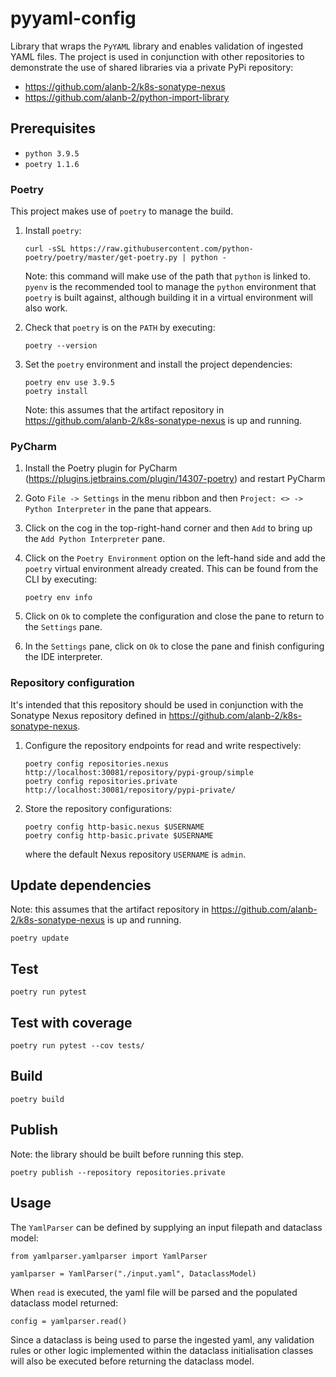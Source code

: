 # pyyaml-config

Library that wraps the `PyYAML` library and enables validation of ingested YAML files.  The project is used in conjunction
with other repositories to demonstrate the use of shared libraries via a private PyPi repository: 

* https://github.com/alanb-2/k8s-sonatype-nexus
* https://github.com/alanb-2/python-import-library

## Prerequisites

* `python 3.9.5`
* `poetry 1.1.6`

### Poetry

This project makes use of `poetry` to manage the build.  

1.  Install `poetry`: 
    ```shell
    curl -sSL https://raw.githubusercontent.com/python-poetry/poetry/master/get-poetry.py | python - 
    ```
    Note: this command will make use of the path that `python` is linked to.  `pyenv` is the recommended tool to manage
    the `python` environment that `poetry` is built against, although building it in a virtual environment will also work.
    
2.  Check that `poetry` is on the `PATH` by executing:
    ```shell
    poetry --version
    ```
    
3.  Set the `poetry` environment and install the project dependencies:
    ```shell
    poetry env use 3.9.5
    poetry install
    ```
    Note: this assumes that the artifact repository in https://github.com/alanb-2/k8s-sonatype-nexus is up and running.

### PyCharm

1.  Install the Poetry plugin for PyCharm (https://plugins.jetbrains.com/plugin/14307-poetry) and restart PyCharm

2.  Goto `File -> Settings` in the menu ribbon and then `Project: <> -> Python Interpreter` in the pane that appears.

3.  Click on the cog in the top-right-hand corner and then `Add` to bring up the `Add Python Interpreter` pane.

4.  Click on the `Poetry Environment` option on the left-hand side and add the `poetry` virtual environment already created.
    This can be found from the CLI by executing:
    ```shell
    poetry env info
    ```
    
5.  Click on `Ok` to complete the configuration and close the pane to return to the `Settings` pane.
6.  In the `Settings` pane, click on `Ok` to close the pane and finish configuring the IDE interpreter.

### Repository configuration

It's intended that this repository should be used in conjunction with the Sonatype Nexus repository defined in https://github.com/alanb-2/k8s-sonatype-nexus.

1.  Configure the repository endpoints for read and write respectively:
    ```shell
    poetry config repositories.nexus http://localhost:30081/repository/pypi-group/simple
    poetry config repositories.private http://localhost:30081/repository/pypi-private/
    ```
    
2.  Store the repository configurations:
    ```shell
    poetry config http-basic.nexus $USERNAME
    poetry config http-basic.private $USERNAME
    ```
    where the default Nexus repository `USERNAME` is `admin`.

## Update dependencies

Note: this assumes that the artifact repository in https://github.com/alanb-2/k8s-sonatype-nexus is up and running.

```shell
poetry update
```

## Test

```shell
poetry run pytest
```

## Test with coverage

```shell
poetry run pytest --cov tests/
```

## Build

```shell
poetry build
```

## Publish

Note: the library should be built before running this step.

```shell
poetry publish --repository repositories.private
```

## Usage

The `YamlParser` can be defined by supplying an input filepath and dataclass model:

```shell
from yamlparser.yamlparser import YamlParser

yamlparser = YamlParser("./input.yaml", DataclassModel)
```

When `read` is executed, the yaml file will be parsed and the populated dataclass model returned:

```shell
config = yamlparser.read()
```

Since a dataclass is being used to parse the ingested yaml, any validation rules or other logic implemented within the
dataclass initialisation classes will also be executed before returning the dataclass model.
